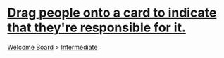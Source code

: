 # [Drag people onto a card to indicate that they're responsible for it.](https://trello.com/c/hdPn172M/8-drag-people-onto-a-card-to-indicate-that-they-re-responsible-for-it)

[Welcome Board](../README.md) > [Intermediate](README.md)





